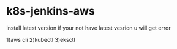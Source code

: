 # k8s-jenkins-aws
install latest version if your not have latest vesrion u will get error

1)aws cli
2)kubectl
3)eksctl

